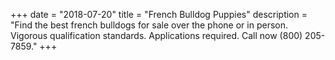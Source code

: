 +++
date = "2018-07-20"
title = "French Bulldog Puppies"
description = "Find the best french bulldogs for sale over the phone or in person. Vigorous qualification standards. Applications required. Call now (800) 205-7859."
+++
